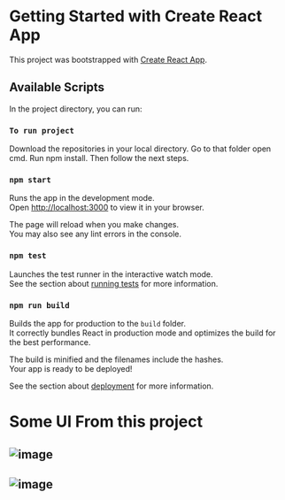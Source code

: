 # Getting Started with Create React App

This project was bootstrapped with [Create React App](https://github.com/facebook/create-react-app).

## Available Scripts

In the project directory, you can run:

### `To run project`

Download the repositories in your local directory. Go to that folder open cmd. Run npm install. Then follow the next steps.
### `npm start`

Runs the app in the development mode.\
Open [http://localhost:3000](http://localhost:3000) to view it in your browser.

The page will reload when you make changes.\
You may also see any lint errors in the console.

### `npm test`

Launches the test runner in the interactive watch mode.\
See the section about [running tests](https://facebook.github.io/create-react-app/docs/running-tests) for more information.

### `npm run build`

Builds the app for production to the `build` folder.\
It correctly bundles React in production mode and optimizes the build for the best performance.

The build is minified and the filenames include the hashes.\
Your app is ready to be deployed!

See the section about [deployment](https://facebook.github.io/create-react-app/docs/deployment) for more information.

# Some UI From this project

## ![image](https://user-images.githubusercontent.com/88944796/176162311-be2a129f-c4c1-4b3c-9c89-e9b988f35567.png)
## ![image](https://user-images.githubusercontent.com/88944796/176162518-19034139-a2eb-4ca4-a611-c0a991988e02.png)

